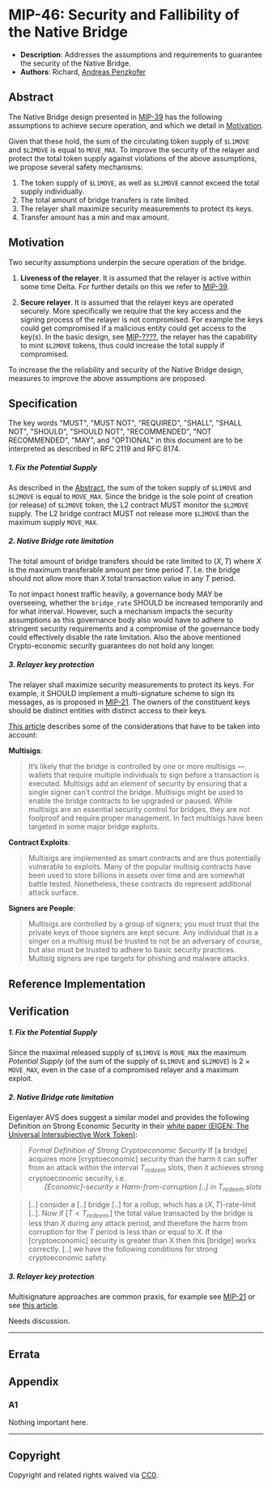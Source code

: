 # MIP-46: Security and Fallibility of the Native Bridge
- **Description**: Addresses the assumptions and requirements to guarantee the security of the Native Bridge.
- **Authors**: Richard, [Andreas Penzkofer](mailto:andreas.penzkofer@movementlabs.xyz)

<!--
  READ MIP-1 BEFORE USING THIS TEMPLATE!

  This is the suggested template for new MIPs. After you have filled in the requisite fields, please delete these comments.

  Note that an MIP number will be assigned by an editor. When opening a pull request to submit your MIP, please use an abbreviated title in the filename, `mip-draft_title_abbrev.md`.

  The title should be 44 characters or less. It should not repeat the MIP number in title, irrespective of the category.

  The author should add himself as a code owner in the `.github/CODEOWNERS` file for the MIP.

  TODO: Remove this comment before finalizing.
-->

## Abstract

The Native Bridge design presented in [MIP-39](../mip-39/) has the following assumptions to achieve secure operation, and which we detail in [Motivation](#motivation).

Given that these hold, the sum of the circulating token supply of `$L1MOVE` and `$L2MOVE` is equal to `MOVE_MAX`. To improve the security of the relayer and protect the total token supply against violations of the above assumptions, we propose several safety mechanisms:

1. The token supply of `$L1MOVE`, as well as `$L2MOVE` cannot exceed the total supply individually.
1. The total amount of bridge transfers is rate limited.
1. The relayer shall maximize security measurements to protect its keys.
1. Transfer amount has a min and max amount.

## Motivation

Two security assumptions underpin the secure operation of the bridge.

1. **Liveness of the relayer**. It is assumed that the relayer is active within some time Delta. For further details on this we refer to [MIP-39](../mip-39/).

2. **Secure relayer**. It is assumed that the relayer keys are operated securely. More specifically we require that the key access and the signing process of the relayer is not compromised. For example the keys could get compromised if a malicious entity could get access to the key(s). In the basic design, see [MIP-????](???), the relayer has the capability to mint `$L2MOVE` tokens, thus could increase the total supply if compromised.

To increase the the reliability and security of the Native Bridge design, measures to improve the above assumptions are proposed.


## Specification

The key words "MUST", "MUST NOT", "REQUIRED", "SHALL", "SHALL NOT", "SHOULD", "SHOULD NOT", "RECOMMENDED", "NOT RECOMMENDED", "MAY", and "OPTIONAL" in this document are to be interpreted as described in RFC 2119 and RFC 8174.

##### 1. Fix the Potential Supply

As described in the [Abstract](#abstract), the sum of the token supply of `$L1MOVE` and `$L2MOVE` is equal to `MOVE_MAX`. Since the bridge is the sole point of creation (or release) of `$L2MOVE` token, the L2 contract MUST monitor the `$L2MOVE` supply. The L2 bridge contract MUST not release more `$L2MOVE` than the maximum supply `MOVE_MAX`.

##### 2. Native Bridge rate limitation

The total amount of bridge transfers should be rate limited to $(X, T)$ where $X$ is the maximum transferable amount per time period $T$. I.e. the bridge should not allow more than $X$ total transaction value in any $T$ period.

To not impact honest traffic heavily, a governance body MAY be overseeing, whether the `bridge_rate` SHOULD be increased temporarily and for what interval. However, such a mechanism impacts the security assumptions as this governance body also would have to adhere to stringent security requirements and a compromise of the governance body could effectively disable the rate limitation. Also the above mentioned Crypto-economic security guarantees do not hold any longer.



##### 3. Relayer key protection

The relayer shall maximize security measurements to protect its keys. For example, it SHOULD implement a multi-signature scheme to sign its messages, as is proposed in [MIP-21](https://github.com/movementlabsxyz/MIP/pull/21). The owners of the constituent keys should be distinct entities with distinct access to their keys.

[This article](https://medium.com/@j2abro/a-visual-guide-to-blockchain-bridge-security-e982fec671a7) describes some of the considerations that have to be taken into account:

 **Multisigs**: 
 > It’s likely that the bridge is controlled by one or more multisigs —wallets that require multiple individuals to sign before a transaction is executed. Multisigs add an element of security by ensuring that a single signer can’t control the bridge. Multisigs might be used to enable the bridge contracts to be upgraded or paused. While multisigs are an essential security control for bridges, they are not foolproof and require proper management. In fact multisigs have been targeted in some major bridge exploits.

**Contract Exploits**: 
> Multisigs are implemented as smart contracts and are thus potentially vulnerable to exploits. Many of the popular multisig contracts have been used to store billions in assets over time and are somewhat battle tested. Nonetheless, these contracts do represent additional attack surface.

**Signers are People**: 
> Multisigs are controlled by a group of signers; you must trust that the private keys of those signers are kept secure. Any individual that is a singer on a multisig must be trusted to not be an adversary of course, but also must be trusted to adhere to basic security practices. Multisig signers are ripe targets for phishing and malware attacks.

## Reference Implementation

<!--
  The Reference Implementation section should include links to and an overview of a minimal implementation that assists in understanding or implementing this specification. The reference implementation is not a replacement for the Specification section, and the proposal should still be understandable without it.

  TODO: Remove this comment before submitting
-->

## Verification

##### 1. Fix the Potential Supply

Since the maximal released supply of `$L1MOVE` is `MOVE_MAX` the maximum *Potential Supply* (of the sum of the supply of `$L1MOVE` and `$L2MOVE`) is 2 $\times$ `MOVE_MAX`, even in the case of a compromised relayer and a maximum exploit.

##### 2. Native Bridge rate limitation


Eigenlayer AVS does suggest a similar model and provides the following Definition on Strong Economic Security in their [white paper (EIGEN: The Universal Intersubjective Work Token)](https://docs.eigenlayer.xyz/assets/files/EIGEN_Token_Whitepaper-0df8e17b7efa052fd2a22e1ade9c6f69.pdf):

> *Formal Definition of Strong Cryptoeconomic Security*
If [a bridge] acquires more [cryptoeconomic] security than the harm it can suffer from an attack within the interval $T_{redeem}$ slots, then it achieves strong cryptoeconomic security, i.e.<br>
> &nbsp;&nbsp;&nbsp;&nbsp;&nbsp;&nbsp;&nbsp;&nbsp;*[Economic]-security ≥ Harm-from-corruption [..] in $T_{redeem}$ slots* 

> [..] consider a [..] bridge [..] for a rollup, which has a $(X, T)$-rate-limit [..]. Now if [$T<T_{redeem}$,] the total value transacted by the bridge is less than $X$ during any attack period, and therefore the harm from corruption for the $T$ period is less than or equal to $X$. If the [cryptoeconomic] security is greater than X then this [bridge] works correctly. [..] we have the following conditions for strong cryptoeconomic safety.

##### 3. Relayer key protection

Multisignature approaches are common praxis, for example see [MIP-21](https://github.com/movementlabsxyz/MIP/tree/primata/bridge-attestors/MIP/mip-21) or see [this article](https://medium.com/@j2abro/a-visual-guide-to-blockchain-bridge-security-e982fec671a7).


<!--

  All proposals must contain a section that discusses the various aspects of verification pertinent to the introduced changes. This section should address:

  1. **Correctness**: Ensure that the proposed changes behave as expected in all scenarios. Highlight any tests, simulations, or proofs done to validate the correctness of the changes.

  2. **Security Implications**: Address the potential security ramifications of the proposal. This includes discussing security-relevant design decisions, potential vulnerabilities, important discussions, implementation-specific guidance, and pitfalls. Mention any threats, risks, and mitigation strategies associated with the proposal.

  3. **Performance Impacts**: Outline any performance tests conducted and the impact of the proposal on system performance. This could be in terms of speed, resource consumption, or other relevant metrics.

  4. **Validation Procedures**: Describe any procedures, tools, or methodologies used to validate the proposal against its requirements or objectives. 

  5. **Peer Review and Community Feedback**: Highlight any feedback from peer reviews or the community that played a crucial role in refining the verification process or the proposal itself.


  TODO: Remove this comment before submitting
-->

Needs discussion.

---

## Errata


## Appendix


### A1
Nothing important here.

---
## Copyright

Copyright and related rights waived via [CC0](../LICENSE.md).